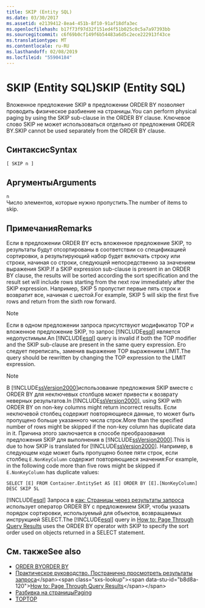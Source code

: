 ```yaml
---
title: SKIP (Entity SQL)
ms.date: 03/30/2017
ms.assetid: e2139412-8ea4-451b-8f10-91af18dfa3ec
ms.openlocfilehash: b17f73f97d32f151ed4f51b025c0c5a7a97393bb
ms.sourcegitcommit: c6f69b0cf149f6b54483a6d5c2ece222913f43ce
ms.translationtype: MT
ms.contentlocale: ru-RU
ms.lasthandoff: 02/08/2019
ms.locfileid: "55904184"
---
```

# <a name="skip-entity-sql"></a><span data-ttu-id="b8d8a-102">SKIP (Entity SQL)</span><span class="sxs-lookup"><span data-stu-id="b8d8a-102">SKIP (Entity SQL)</span></span>
<span data-ttu-id="b8d8a-103">Вложенное предложение SKIP в предложении ORDER BY позволяет проводить физическое разбиение на страницы.</span><span class="sxs-lookup"><span data-stu-id="b8d8a-103">You can perform physical paging by using the SKIP sub-clause in the ORDER BY clause.</span></span> <span data-ttu-id="b8d8a-104">Ключевое слово SKIP не может использоваться отдельно от предложения ORDER BY.</span><span class="sxs-lookup"><span data-stu-id="b8d8a-104">SKIP cannot be used separately from the ORDER BY clause.</span></span>  
  
## <a name="syntax"></a><span data-ttu-id="b8d8a-105">Синтаксис</span><span class="sxs-lookup"><span data-stu-id="b8d8a-105">Syntax</span></span>  
  
```  
[ SKIP n ]  
```  
  
## <a name="arguments"></a><span data-ttu-id="b8d8a-106">Аргументы</span><span class="sxs-lookup"><span data-stu-id="b8d8a-106">Arguments</span></span>  
 `n`  
 <span data-ttu-id="b8d8a-107">Число элементов, которые нужно пропустить.</span><span class="sxs-lookup"><span data-stu-id="b8d8a-107">The number of items to skip.</span></span>  
  
## <a name="remarks"></a><span data-ttu-id="b8d8a-108">Примечания</span><span class="sxs-lookup"><span data-stu-id="b8d8a-108">Remarks</span></span>  
 <span data-ttu-id="b8d8a-109">Если в предложении ORDER BY есть вложенное предложение SKIP, то результаты будут отсортированы в соответствии со спецификацией сортировки, а результирующий набор будет включать строку или строки, начиная со строки, следующей непосредственно за значением выражения SKIP.</span><span class="sxs-lookup"><span data-stu-id="b8d8a-109">If a SKIP expression sub-clause is present in an ORDER BY clause, the results will be sorted according the sort specification and the result set will include rows starting from the next row immediately after the SKIP expression.</span></span> <span data-ttu-id="b8d8a-110">Например, SKIP 5 пропустит первые пять строк и возвратит все, начиная с шестой.</span><span class="sxs-lookup"><span data-stu-id="b8d8a-110">For example, SKIP 5 will skip the first five rows and return from the sixth row forward.</span></span>  
  
> [!NOTE]
>  <span data-ttu-id="b8d8a-111">Если в одном предложении запроса присутствуют модификатор TOP и вложенное предложение SKIP, то запрос [!INCLUDE[esql](../../../../../../includes/esql-md.md)] является недопустимым.</span><span class="sxs-lookup"><span data-stu-id="b8d8a-111">An [!INCLUDE[esql](../../../../../../includes/esql-md.md)] query is invalid if both the TOP modifier and the SKIP sub-clause are present in the same query expression.</span></span> <span data-ttu-id="b8d8a-112">Его следует переписать, заменив выражение TOP выражением LIMIT.</span><span class="sxs-lookup"><span data-stu-id="b8d8a-112">The query should be rewritten by changing the TOP expression to the LIMIT expression.</span></span>  
  
> [!NOTE]
>  <span data-ttu-id="b8d8a-113">В [!INCLUDE[ssVersion2000](../../../../../../includes/ssversion2000-md.md)]использование предложения SKIP вместе с ORDER BY для неключевых столбцов может привести к возврату неверных результатов.</span><span class="sxs-lookup"><span data-stu-id="b8d8a-113">In [!INCLUDE[ssVersion2000](../../../../../../includes/ssversion2000-md.md)], using SKIP with ORDER BY on non-key columns might return incorrect results.</span></span> <span data-ttu-id="b8d8a-114">Если неключевой столбец содержит повторяющиеся данные, то может быть пропущено больше указанного числа строк.</span><span class="sxs-lookup"><span data-stu-id="b8d8a-114">More than the specified number of rows might be skipped if the non-key column has duplicate data in it.</span></span> <span data-ttu-id="b8d8a-115">Причина этого заключается в способе преобразования предложения SKIP для выполнения в [!INCLUDE[ssVersion2000](../../../../../../includes/ssversion2000-md.md)].</span><span class="sxs-lookup"><span data-stu-id="b8d8a-115">This is due to how SKIP is translated for [!INCLUDE[ssVersion2000](../../../../../../includes/ssversion2000-md.md)].</span></span> <span data-ttu-id="b8d8a-116">Например, в следующем коде может быть пропущено более пяти строк, если столбец `E.NonKeyColumn` содержит повторяющиеся значения:</span><span class="sxs-lookup"><span data-stu-id="b8d8a-116">For example, in the following code more than five rows might be skipped if `E.NonKeyColumn` has duplicate values:</span></span>  
>   
>  `SELECT [E] FROM Container.EntitySet AS [E] ORDER BY [E].[NonKeyColumn] DESC SKIP 5L`  
  
 <span data-ttu-id="b8d8a-117">[!INCLUDE[esql](../../../../../../includes/esql-md.md)] Запроса в [как: Страницы через результаты запроса](https://docs.microsoft.com/previous-versions/dotnet/netframework-4.0/bb738702(v=vs.100)) использует оператор ORDER BY с предложением SKIP, чтобы указать порядок сортировки, используемый для объектов, возвращаемых инструкцией SELECT.</span><span class="sxs-lookup"><span data-stu-id="b8d8a-117">The  [!INCLUDE[esql](../../../../../../includes/esql-md.md)] query in [How to: Page Through Query Results](https://docs.microsoft.com/previous-versions/dotnet/netframework-4.0/bb738702(v=vs.100)) uses the ORDER BY operator with SKIP to specify the sort order used on objects returned in a SELECT statement.</span></span>  
  
## <a name="see-also"></a><span data-ttu-id="b8d8a-118">См. также</span><span class="sxs-lookup"><span data-stu-id="b8d8a-118">See also</span></span>
- [<span data-ttu-id="b8d8a-119">ORDER BY</span><span class="sxs-lookup"><span data-stu-id="b8d8a-119">ORDER BY</span></span>](../../../../../../docs/framework/data/adonet/ef/language-reference/order-by-entity-sql.md)
- <span data-ttu-id="b8d8a-120">[Практическое руководство. Постранично просмотреть результаты запроса](https://docs.microsoft.com/previous-versions/dotnet/netframework-4.0/bb738702(v=vs.100))</span><span class="sxs-lookup"><span data-stu-id="b8d8a-120">[How to: Page Through Query Results](https://docs.microsoft.com/previous-versions/dotnet/netframework-4.0/bb738702(v=vs.100))</span></span>
- [<span data-ttu-id="b8d8a-121">Разбивка на страницы</span><span class="sxs-lookup"><span data-stu-id="b8d8a-121">Paging</span></span>](../../../../../../docs/framework/data/adonet/ef/language-reference/paging-entity-sql.md)
- [<span data-ttu-id="b8d8a-122">TOP</span><span class="sxs-lookup"><span data-stu-id="b8d8a-122">TOP</span></span>](../../../../../../docs/framework/data/adonet/ef/language-reference/top-entity-sql.md)

